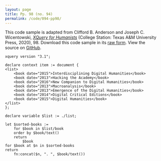 ```yaml
---
layout: page
title: Pp. 98 (no. 94)
permalink: /code/094-pp98/
---
```


This code sample is adapted from Clifford B. Anderson and Joseph C. Wicentowski, 
[_XQuery for Humanists_](/) (College Station: Texas A&M University Press, 2020), 98. 
Download this code sample in its [raw form](/code/094-pp98/094-pp98.xq).
View the source on [GitHub](https://github.com/coding4humanists/xquery4humanists/blob/master/code/094-pp98/094-pp98.xq).

```xquery
xquery version "3.1";

declare context item := document {
<list>
    <book date="2015">Interdisciplining Digital Humanities</book>
    <book date="2013">Hacking the Academy</book>
    <book date="2016">New Companion to Digital Humanities</book>
    <book date="2013">Macroanalysis</book>
    <book date="2013">Emergence of the Digital Humanities</book>
    <book date="2014">Digital Critical Editions</book>
    <book date="2015">Digital Humanities</book>
</list>
};

declare variable $list := ./list;

let $sorted-books :=
    for $book in $list/book
    order by $book/text()
    return
        $book
for $book at $n in $sorted-books
return
    fn:concat($n, ". ", $book/text())
```  
